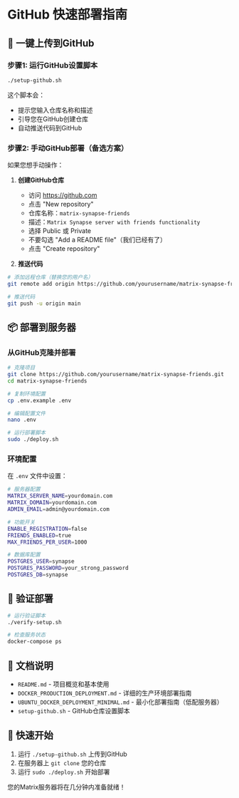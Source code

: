 # GitHub 快速部署指南

## 🚀 一键上传到GitHub

### 步骤1: 运行GitHub设置脚本
```bash
./setup-github.sh
```

这个脚本会：
- 提示您输入仓库名称和描述
- 引导您在GitHub创建仓库
- 自动推送代码到GitHub

### 步骤2: 手动GitHub部署（备选方案）

如果您想手动操作：

1. **创建GitHub仓库**
   - 访问 https://github.com
   - 点击 "New repository"
   - 仓库名称：`matrix-synapse-friends`
   - 描述：`Matrix Synapse server with friends functionality`
   - 选择 Public 或 Private
   - 不要勾选 "Add a README file"（我们已经有了）
   - 点击 "Create repository"

2. **推送代码**
```bash
# 添加远程仓库（替换您的用户名）
git remote add origin https://github.com/yourusername/matrix-synapse-friends.git

# 推送代码
git push -u origin main
```

## 📦 部署到服务器

### 从GitHub克隆并部署
```bash
# 克隆项目
git clone https://github.com/yourusername/matrix-synapse-friends.git
cd matrix-synapse-friends

# 复制环境配置
cp .env.example .env

# 编辑配置文件
nano .env

# 运行部署脚本
sudo ./deploy.sh
```

### 环境配置
在 `.env` 文件中设置：
```bash
# 服务器配置
MATRIX_SERVER_NAME=yourdomain.com
MATRIX_DOMAIN=yourdomain.com
ADMIN_EMAIL=admin@yourdomain.com

# 功能开关
ENABLE_REGISTRATION=false
FRIENDS_ENABLED=true
MAX_FRIENDS_PER_USER=1000

# 数据库配置
POSTGRES_USER=synapse
POSTGRES_PASSWORD=your_strong_password
POSTGRES_DB=synapse
```

## 🔧 验证部署

```bash
# 运行验证脚本
./verify-setup.sh

# 检查服务状态
docker-compose ps
```

## 📖 文档说明

- `README.md` - 项目概览和基本使用
- `DOCKER_PRODUCTION_DEPLOYMENT.md` - 详细的生产环境部署指南
- `UBUNTU_DOCKER_DEPLOYMENT_MINIMAL.md` - 最小化部署指南（低配服务器）
- `setup-github.sh` - GitHub仓库设置脚本

## 🎯 快速开始

1. 运行 `./setup-github.sh` 上传到GitHub
2. 在服务器上 `git clone` 您的仓库
3. 运行 `sudo ./deploy.sh` 开始部署

您的Matrix服务器将在几分钟内准备就绪！